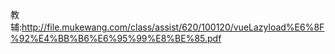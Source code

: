 




教辅:http://file.mukewang.com/class/assist/620/100120/vueLazyload%E6%8F%92%E4%BB%B6%E6%95%99%E8%BE%85.pdf
